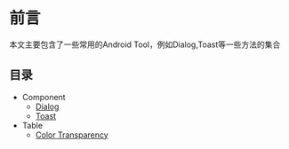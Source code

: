 # 前言

本文主要包含了一些常用的Android Tool，例如Dialog,Toast等一些方法的集合

## 目录

- Component
  - [Dialog](/Manual/dialog.md)
  - [Toast](/Manual/toast.md)
- Table
  - [Color Transparency](/Table/color.md)
